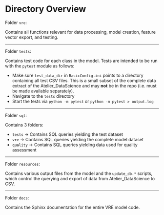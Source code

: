 # Directory Overview

Folder `vre`:   

Contains all functions relevant for data processing, model creation, feature vector export, and testing.

-----

Folder `tests`:

Contains test code for each class in the model. Tests are intended to be run with the `pytest` module as follows:

- Make sure `test_data_dir` in `BasicConfig.ini` points to a directory containing all test CSV files. This is a small subset of the complete data extract of the Atelier_DataScience
and may **not** be in the repo (i.e. must be made available separately).
- Navigate to the `tests` directory
- Start the tests via `python -m pytest` or `python -m pytest > output.log`

-----

Folder `sql`:

Contains 3 folders:
 - `tests` &rightarrow; Contains SQL queries yielding the test dataset
 - `vre` &rightarrow; Contains SQL queries yielding the complete model dataset
 - `quality` &rightarrow; Contains SQL queries yielding data used for quality assessment

-----

Folder `resources`:

Contains various output files from the model and the `update_db.*` scripts, which control the querying and export of data from Atelier_DataScience to CSV.

-----

Folder `docs`:

Contains the Sphinx documentation for the entire VRE model code.

